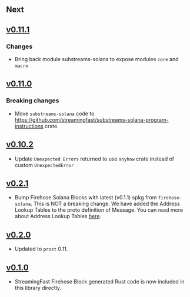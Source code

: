 ## Next

## [v0.11.1](https://github.com/streamingfast/substreams-solana/releases/tag/0.11.0)
### Changes
* Bring back module substreams-solana to expose modules `core` and `macro`

## [v0.11.0](https://github.com/streamingfast/substreams-solana/releases/tag/0.11.0)
### Breaking changes
*  Move `substreams-solana` code to https://github.com/streamingfast/substreams-solana-program-instructions crate. 

## [v0.10.2](https://github.com/streamingfast/substreams-solana/releases/tag/0.10.2)

* Update `Unexpected Errors` returned to use `anyhow` crate instead of custom `UnexpectedError`

## [v0.2.1](https://github.com/streamingfast/substreams-solana/releases/tag/0.2.1)

* Bump Firehose Solana Blocks with latest (v0.1.1) spkg from `firehose-solana`. This is NOT a breaking change. We have added the Address Lookup Tables to the proto definition of Message. You can read more about Address Lookup Tables [here](https://docs.solana.com/developing/lookup-tables).

## [v0.2.0](https://github.com/streamingfast/substreams-solana/releases/tag/0.2.0)

* Updated to `prost` 0.11.

## [v0.1.0](https://github.com/streamingfast/substreams-solana/releases/tag/0.1.0)

* StreamingFast Firehose Block generated Rust code is now included in this library directly.
